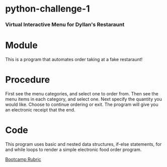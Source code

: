 # python-challenge-1

### Virtual Interactive Menu for Dyllan's Restaraunt
# Module  
This is a program that automates order taking at a fake restaraunt!
# Procedure
First see the menu categories, and select one to order from. Then see the menu items in each category, and select one. Next specify the quantity you would like. Choose to continue ordering or exit. The program will give you an electronic receipt that the end. 
# Code
This program uses basic and nested data structures, if-else statements, for and while loops to render a simple electronic food order program.



[Bootcamp Rubric](https://bootcampspot.instructure.com/courses/6001/assignments/80811?module_item_id=1264946)

